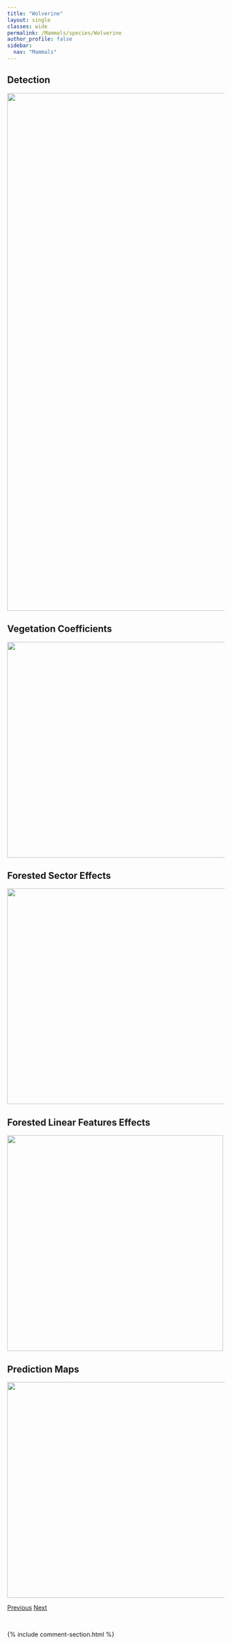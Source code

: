 ```yaml
---
title: "Wolverine"
layout: single
classes: wide
permalink: /Mammals/species/Wolverine
author_profile: false
sidebar:
  nav: "Mammals"
---
```


<h2>Detection</h2>

<a href="https://drive.google.com/uc?export=view&id=1_qOEC8VknaIYDudglDWVwvFaSCKWiJYr">
<img src="https://drive.google.com/uc?export=view&id=1_qOEC8VknaIYDudglDWVwvFaSCKWiJYr" height = "1200" width = "800">
</a>


<h2>Vegetation Coefficients</h2>

<a href="https://drive.google.com/uc?export=view&id=1ovjUbEk2Bh4NKFdNS8i27Hgj05-oXfMM">
<img src="https://drive.google.com/uc?export=view&id=1ovjUbEk2Bh4NKFdNS8i27Hgj05-oXfMM" height = "500" width = "1000">
</a>


<h2>Forested Sector Effects</h2>

<a href="https://drive.google.com/uc?export=view&id=12ue58OcjgPgAvakM6ffy5TokbFLzkEDX">
<img src="https://drive.google.com/uc?export=view&id=12ue58OcjgPgAvakM6ffy5TokbFLzkEDX" height = "500" width = "1000">
</a>


<h2>Forested Linear Features Effects</h2>

<a href="https://drive.google.com/uc?export=view&id=12ElwolZq0seGKxtySA6QZvt--Awlm-UU">
<img src="https://drive.google.com/uc?export=view&id=12ElwolZq0seGKxtySA6QZvt--Awlm-UU" height = "500" width = "500">
</a>


<h2>Prediction Maps</h2>

<a href="https://drive.google.com/uc?export=view&id=1rocprI0ukkAXy4jW3EA2WbDrfImZCjcl">
<img src="https://drive.google.com/uc?export=view&id=1rocprI0ukkAXy4jW3EA2WbDrfImZCjcl" height = "500" width = "1000">
</a>


<a href="/DevelopmentWebsite/Mammals/species/WhitetailedJackRabbit" class="pagination--pager" title="Lepus townsendii">Previous</a> <a href="/DevelopmentWebsite/Mammals/species/WolvesCoyotesandAllies" class="pagination--pager" title="Canidae">Next</a>

<p>&nbsp;</p>

{% include comment-section.html %}
